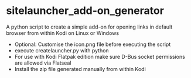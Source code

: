 # sitelauncher_add-on_generator
A python script to create a simple add-on for opening links in default browser from within Kodi on Linux or Windows

- Optional: Customise the icon.png file before executing the script
- execute createlauncher.py with python
- For use with Kodi Flatpak edition make sure D-Bus socket permissions are allowed via Flatseal
- Install the zip file generated manually from within Kodi
